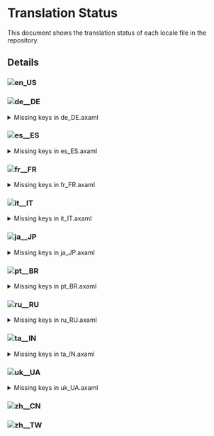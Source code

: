 # Translation Status

This document shows the translation status of each locale file in the repository.

## Details

### ![en_US](https://img.shields.io/badge/en__US-%E2%88%9A-brightgreen)

### ![de__DE](https://img.shields.io/badge/de__DE-94.95%25-yellow)

<details>
<summary>Missing keys in de_DE.axaml</summary>

- Text.Bisect
- Text.Bisect.Abort
- Text.Bisect.Bad
- Text.Bisect.Detecting
- Text.Bisect.Good
- Text.Bisect.Skip
- Text.Bisect.WaitingForRange
- Text.BranchUpstreamInvalid
- Text.Checkout.RecurseSubmodules
- Text.CommitCM.CopyAuthor
- Text.CommitCM.CopyCommitter
- Text.CommitCM.CopySubject
- Text.CommitMessageTextBox.SubjectCount
- Text.Configure.CustomAction.WaitForExit
- Text.Configure.Git.PreferredMergeMode
- Text.Configure.IssueTracker.AddSampleAzure
- Text.ConfirmEmptyCommit.Continue
- Text.ConfirmEmptyCommit.NoLocalChanges
- Text.ConfirmEmptyCommit.StageAllThenCommit
- Text.ConfirmEmptyCommit.WithLocalChanges
- Text.CopyFullPath
- Text.Diff.First
- Text.Diff.Last
- Text.Preferences.AI.Streaming
- Text.Preferences.Appearance.EditorTabWidth
- Text.Preferences.General.ShowTagsInGraph
- Text.Preferences.Git.IgnoreCRAtEOLInDiff
- Text.Repository.Search.ByContent
- Text.Repository.ViewLogs
- Text.StashCM.SaveAsPatch
- Text.ViewLogs
- Text.ViewLogs.Clear
- Text.ViewLogs.CopyLog
- Text.ViewLogs.Delete
- Text.WorkingCopy.ConfirmCommitWithFilter
- Text.WorkingCopy.Conflicts.OpenExternalMergeTool
- Text.WorkingCopy.Conflicts.OpenExternalMergeToolAllConflicts
- Text.WorkingCopy.Conflicts.UseMine
- Text.WorkingCopy.Conflicts.UseTheirs

</details>

### ![es__ES](https://img.shields.io/badge/es__ES-99.87%25-yellow)

<details>
<summary>Missing keys in es_ES.axaml</summary>

- Text.Checkout.RecurseSubmodules

</details>

### ![fr__FR](https://img.shields.io/badge/fr__FR-96.24%25-yellow)

<details>
<summary>Missing keys in fr_FR.axaml</summary>

- Text.Bisect
- Text.Bisect.Abort
- Text.Bisect.Bad
- Text.Bisect.Detecting
- Text.Bisect.Good
- Text.Bisect.Skip
- Text.Bisect.WaitingForRange
- Text.Checkout.RecurseSubmodules
- Text.CommitCM.CopyAuthor
- Text.CommitCM.CopyCommitter
- Text.CommitCM.CopySubject
- Text.CommitMessageTextBox.SubjectCount
- Text.Configure.Git.PreferredMergeMode
- Text.ConfirmEmptyCommit.Continue
- Text.ConfirmEmptyCommit.NoLocalChanges
- Text.ConfirmEmptyCommit.StageAllThenCommit
- Text.ConfirmEmptyCommit.WithLocalChanges
- Text.Preferences.Git.IgnoreCRAtEOLInDiff
- Text.Repository.Search.ByContent
- Text.Repository.ViewLogs
- Text.ViewLogs
- Text.ViewLogs.Clear
- Text.ViewLogs.CopyLog
- Text.ViewLogs.Delete
- Text.WorkingCopy.ConfirmCommitWithFilter
- Text.WorkingCopy.Conflicts.OpenExternalMergeTool
- Text.WorkingCopy.Conflicts.OpenExternalMergeToolAllConflicts
- Text.WorkingCopy.Conflicts.UseMine
- Text.WorkingCopy.Conflicts.UseTheirs

</details>

### ![it__IT](https://img.shields.io/badge/it__IT-95.98%25-yellow)

<details>
<summary>Missing keys in it_IT.axaml</summary>

- Text.Bisect
- Text.Bisect.Abort
- Text.Bisect.Bad
- Text.Bisect.Detecting
- Text.Bisect.Good
- Text.Bisect.Skip
- Text.Bisect.WaitingForRange
- Text.Checkout.RecurseSubmodules
- Text.CommitCM.CopyAuthor
- Text.CommitCM.CopyCommitter
- Text.CommitCM.CopySubject
- Text.CommitMessageTextBox.SubjectCount
- Text.Configure.Git.PreferredMergeMode
- Text.ConfirmEmptyCommit.Continue
- Text.ConfirmEmptyCommit.NoLocalChanges
- Text.ConfirmEmptyCommit.StageAllThenCommit
- Text.ConfirmEmptyCommit.WithLocalChanges
- Text.CopyFullPath
- Text.Preferences.General.ShowTagsInGraph
- Text.Preferences.Git.IgnoreCRAtEOLInDiff
- Text.Repository.Search.ByContent
- Text.Repository.ViewLogs
- Text.ViewLogs
- Text.ViewLogs.Clear
- Text.ViewLogs.CopyLog
- Text.ViewLogs.Delete
- Text.WorkingCopy.ConfirmCommitWithFilter
- Text.WorkingCopy.Conflicts.OpenExternalMergeTool
- Text.WorkingCopy.Conflicts.OpenExternalMergeToolAllConflicts
- Text.WorkingCopy.Conflicts.UseMine
- Text.WorkingCopy.Conflicts.UseTheirs

</details>

### ![ja__JP](https://img.shields.io/badge/ja__JP-95.98%25-yellow)

<details>
<summary>Missing keys in ja_JP.axaml</summary>

- Text.Bisect
- Text.Bisect.Abort
- Text.Bisect.Bad
- Text.Bisect.Detecting
- Text.Bisect.Good
- Text.Bisect.Skip
- Text.Bisect.WaitingForRange
- Text.Checkout.RecurseSubmodules
- Text.CommitCM.CopyAuthor
- Text.CommitCM.CopyCommitter
- Text.CommitCM.CopySubject
- Text.CommitMessageTextBox.SubjectCount
- Text.Configure.Git.PreferredMergeMode
- Text.ConfirmEmptyCommit.Continue
- Text.ConfirmEmptyCommit.NoLocalChanges
- Text.ConfirmEmptyCommit.StageAllThenCommit
- Text.ConfirmEmptyCommit.WithLocalChanges
- Text.Preferences.Git.IgnoreCRAtEOLInDiff
- Text.Repository.FilterCommits
- Text.Repository.Search.ByContent
- Text.Repository.Tags.OrderByNameDes
- Text.Repository.ViewLogs
- Text.ViewLogs
- Text.ViewLogs.Clear
- Text.ViewLogs.CopyLog
- Text.ViewLogs.Delete
- Text.WorkingCopy.ConfirmCommitWithFilter
- Text.WorkingCopy.Conflicts.OpenExternalMergeTool
- Text.WorkingCopy.Conflicts.OpenExternalMergeToolAllConflicts
- Text.WorkingCopy.Conflicts.UseMine
- Text.WorkingCopy.Conflicts.UseTheirs

</details>

### ![pt__BR](https://img.shields.io/badge/pt__BR-87.56%25-yellow)

<details>
<summary>Missing keys in pt_BR.axaml</summary>

- Text.AIAssistant.Regen
- Text.AIAssistant.Use
- Text.ApplyStash
- Text.ApplyStash.DropAfterApply
- Text.ApplyStash.RestoreIndex
- Text.ApplyStash.Stash
- Text.Bisect
- Text.Bisect.Abort
- Text.Bisect.Bad
- Text.Bisect.Detecting
- Text.Bisect.Good
- Text.Bisect.Skip
- Text.Bisect.WaitingForRange
- Text.BranchCM.CustomAction
- Text.BranchCM.MergeMultiBranches
- Text.BranchUpstreamInvalid
- Text.Checkout.RecurseSubmodules
- Text.Clone.RecurseSubmodules
- Text.CommitCM.CopyAuthor
- Text.CommitCM.CopyCommitter
- Text.CommitCM.CopySubject
- Text.CommitCM.Merge
- Text.CommitCM.MergeMultiple
- Text.CommitDetail.Files.Search
- Text.CommitDetail.Info.Children
- Text.CommitMessageTextBox.SubjectCount
- Text.Configure.CustomAction.Scope.Branch
- Text.Configure.CustomAction.WaitForExit
- Text.Configure.Git.PreferredMergeMode
- Text.Configure.IssueTracker.AddSampleGiteeIssue
- Text.Configure.IssueTracker.AddSampleGiteePullRequest
- Text.ConfirmEmptyCommit.Continue
- Text.ConfirmEmptyCommit.NoLocalChanges
- Text.ConfirmEmptyCommit.StageAllThenCommit
- Text.ConfirmEmptyCommit.WithLocalChanges
- Text.CopyFullPath
- Text.CreateBranch.Name.WarnSpace
- Text.DeleteRepositoryNode.Path
- Text.DeleteRepositoryNode.TipForGroup
- Text.DeleteRepositoryNode.TipForRepository
- Text.Diff.First
- Text.Diff.Last
- Text.Diff.UseBlockNavigation
- Text.Fetch.Force
- Text.FileCM.ResolveUsing
- Text.Hotkeys.Global.Clone
- Text.InProgress.CherryPick.Head
- Text.InProgress.Merge.Operating
- Text.InProgress.Rebase.StoppedAt
- Text.InProgress.Revert.Head
- Text.Merge.Source
- Text.MergeMultiple
- Text.MergeMultiple.CommitChanges
- Text.MergeMultiple.Strategy
- Text.MergeMultiple.Targets
- Text.Preferences.AI.Streaming
- Text.Preferences.Appearance.EditorTabWidth
- Text.Preferences.General.DateFormat
- Text.Preferences.General.ShowChildren
- Text.Preferences.General.ShowTagsInGraph
- Text.Preferences.Git.IgnoreCRAtEOLInDiff
- Text.Preferences.Git.SSLVerify
- Text.Repository.FilterCommits
- Text.Repository.HistoriesLayout
- Text.Repository.HistoriesLayout.Horizontal
- Text.Repository.HistoriesLayout.Vertical
- Text.Repository.HistoriesOrder
- Text.Repository.Notifications.Clear
- Text.Repository.OnlyHighlightCurrentBranchInHistories
- Text.Repository.Search.ByContent
- Text.Repository.Skip
- Text.Repository.Tags.OrderByCreatorDate
- Text.Repository.Tags.OrderByNameAsc
- Text.Repository.Tags.OrderByNameDes
- Text.Repository.Tags.Sort
- Text.Repository.UseRelativeTimeInHistories
- Text.Repository.ViewLogs
- Text.SetUpstream
- Text.SetUpstream.Local
- Text.SetUpstream.Unset
- Text.SetUpstream.Upstream
- Text.SHALinkCM.NavigateTo
- Text.Stash.AutoRestore
- Text.Stash.AutoRestore.Tip
- Text.StashCM.SaveAsPatch
- Text.ViewLogs
- Text.ViewLogs.Clear
- Text.ViewLogs.CopyLog
- Text.ViewLogs.Delete
- Text.WorkingCopy.CommitToEdit
- Text.WorkingCopy.ConfirmCommitWithFilter
- Text.WorkingCopy.Conflicts.OpenExternalMergeTool
- Text.WorkingCopy.Conflicts.OpenExternalMergeToolAllConflicts
- Text.WorkingCopy.Conflicts.UseMine
- Text.WorkingCopy.Conflicts.UseTheirs
- Text.WorkingCopy.SignOff

</details>

### ![ru__RU](https://img.shields.io/badge/ru__RU-99.87%25-yellow)

<details>
<summary>Missing keys in ru_RU.axaml</summary>

- Text.Checkout.RecurseSubmodules

</details>

### ![ta__IN](https://img.shields.io/badge/ta__IN-96.24%25-yellow)

<details>
<summary>Missing keys in ta_IN.axaml</summary>

- Text.Bisect
- Text.Bisect.Abort
- Text.Bisect.Bad
- Text.Bisect.Detecting
- Text.Bisect.Good
- Text.Bisect.Skip
- Text.Bisect.WaitingForRange
- Text.Checkout.RecurseSubmodules
- Text.CommitCM.CopyAuthor
- Text.CommitCM.CopyCommitter
- Text.CommitCM.CopySubject
- Text.CommitMessageTextBox.SubjectCount
- Text.Configure.Git.PreferredMergeMode
- Text.ConfirmEmptyCommit.Continue
- Text.ConfirmEmptyCommit.NoLocalChanges
- Text.ConfirmEmptyCommit.StageAllThenCommit
- Text.ConfirmEmptyCommit.WithLocalChanges
- Text.Preferences.Git.IgnoreCRAtEOLInDiff
- Text.Repository.Search.ByContent
- Text.Repository.ViewLogs
- Text.UpdateSubmodules.Target
- Text.ViewLogs
- Text.ViewLogs.Clear
- Text.ViewLogs.CopyLog
- Text.ViewLogs.Delete
- Text.WorkingCopy.Conflicts.OpenExternalMergeTool
- Text.WorkingCopy.Conflicts.OpenExternalMergeToolAllConflicts
- Text.WorkingCopy.Conflicts.UseMine
- Text.WorkingCopy.Conflicts.UseTheirs

</details>

### ![uk__UA](https://img.shields.io/badge/uk__UA-97.41%25-yellow)

<details>
<summary>Missing keys in uk_UA.axaml</summary>

- Text.Bisect
- Text.Bisect.Abort
- Text.Bisect.Bad
- Text.Bisect.Detecting
- Text.Bisect.Good
- Text.Bisect.Skip
- Text.Bisect.WaitingForRange
- Text.Checkout.RecurseSubmodules
- Text.CommitCM.CopyAuthor
- Text.CommitCM.CopyCommitter
- Text.CommitCM.CopySubject
- Text.CommitMessageTextBox.SubjectCount
- Text.ConfigureWorkspace.Name
- Text.Preferences.Git.IgnoreCRAtEOLInDiff
- Text.Repository.Search.ByContent
- Text.Repository.ViewLogs
- Text.ViewLogs
- Text.ViewLogs.Clear
- Text.ViewLogs.CopyLog
- Text.ViewLogs.Delete

</details>

### ![zh__CN](https://img.shields.io/badge/zh__CN-%E2%88%9A-brightgreen)

### ![zh__TW](https://img.shields.io/badge/zh__TW-%E2%88%9A-brightgreen)